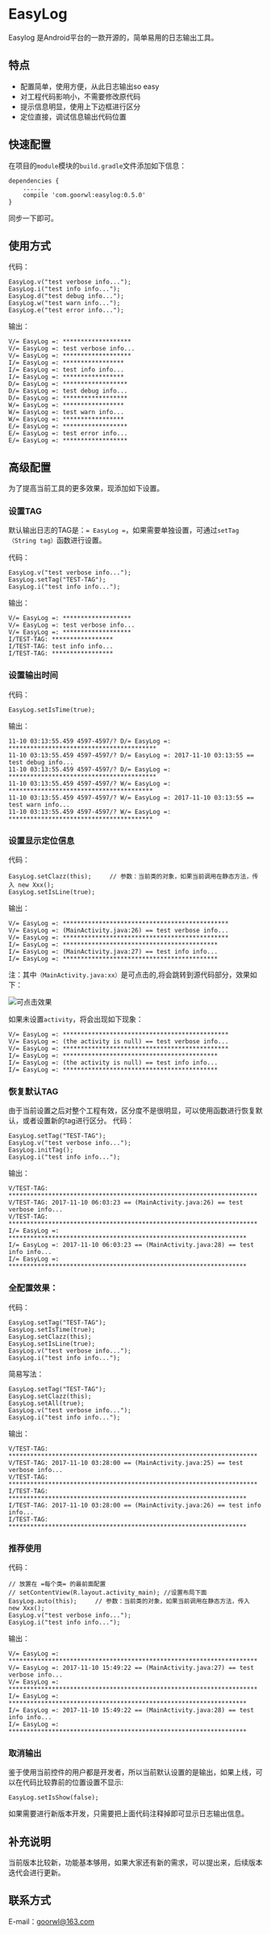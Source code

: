 # EasyLog

Easylog 是Android平台的一款开源的，简单易用的日志输出工具。

## 特点
* 配置简单，使用方便，从此日志输出so easy
* 对工程代码影响小，不需要修改原代码
* 提示信息明显，使用上下边框进行区分
* 定位直接，调试信息输出代码位置

## 快速配置

在项目的`module`模块的`build.gradle`文件添加如下信息：

	dependencies {
		......
    	compile 'com.goorwl:easylog:0.5.0'
	}

同步一下即可。

## 使用方式
代码：

    EasyLog.v("test verbose info...");
    EasyLog.i("test info info...");
    EasyLog.d("test debug info...");
    EasyLog.w("test warn info...");
    EasyLog.e("test error info...");

输出：

	V/= EasyLog =: *******************
	V/= EasyLog =: test verbose info...
	V/= EasyLog =: *******************
	I/= EasyLog =: *****************
	I/= EasyLog =: test info info...
	I/= EasyLog =: *****************
	D/= EasyLog =: ******************
	D/= EasyLog =: test debug info...
	D/= EasyLog =: ******************
	W/= EasyLog =: *****************
	W/= EasyLog =: test warn info...
	W/= EasyLog =: *****************
	E/= EasyLog =: ******************
	E/= EasyLog =: test error info...
	E/= EasyLog =: ******************

## 高级配置
为了提高当前工具的更多效果，现添加如下设置。

### 设置TAG
默认输出日志的TAG是：`= EasyLog =`，如果需要单独设置，可通过`setTag（String tag）`函数进行设置。

代码：

    EasyLog.v("test verbose info...");
    EasyLog.setTag("TEST-TAG");
    EasyLog.i("test info info...");

输出：

    V/= EasyLog =: *******************
    V/= EasyLog =: test verbose info...
    V/= EasyLog =: *******************
    I/TEST-TAG: *****************
    I/TEST-TAG: test info info...
    I/TEST-TAG: *****************


### 设置输出时间
代码：

    EasyLog.setIsTime(true);

输出：

	11-10 03:13:55.459 4597-4597/? D/= EasyLog =: *****************************************
	11-10 03:13:55.459 4597-4597/? D/= EasyLog =: 2017-11-10 03:13:55 == test debug info...
	11-10 03:13:55.459 4597-4597/? D/= EasyLog =: *****************************************
	11-10 03:13:55.459 4597-4597/? W/= EasyLog =: ****************************************
	11-10 03:13:55.459 4597-4597/? W/= EasyLog =: 2017-11-10 03:13:55 == test warn info...
	11-10 03:13:55.459 4597-4597/? W/= EasyLog =: ****************************************

### 设置显示定位信息

代码：

    EasyLog.setClazz(this);		// 参数：当前类的对象，如果当前调用在静态方法，传入 new Xxx();
    EasyLog.setIsLine(true);

输出：

	V/= EasyLog =: **********************************************
	V/= EasyLog =: (MainActivity.java:26) == test verbose info...
	V/= EasyLog =: **********************************************
	I/= EasyLog =: *******************************************
	I/= EasyLog =: (MainActivity.java:27) == test info info...
	I/= EasyLog =: *******************************************

注：其中`（MainActivity.java:xx）`是可点击的,将会跳转到源代码部分，效果如下：

![可点击效果](https://i.imgur.com/L2xxh4c.png)

如果未设置`activity`，将会出现如下现象：

	V/= EasyLog =: **********************************************
	V/= EasyLog =: (the activity is null) == test verbose info...
	V/= EasyLog =: **********************************************
	I/= EasyLog =: *******************************************
	I/= EasyLog =: (the activity is null) == test info info...
	I/= EasyLog =: *******************************************

### 恢复默认TAG
由于当前设置之后对整个工程有效，区分度不是很明显，可以使用函数进行恢复默认，或者设置新的tag进行区分。
代码：

	EasyLog.setTag("TEST-TAG");
    EasyLog.v("test verbose info...");
    EasyLog.initTag();
    EasyLog.i("test info info...");

输出：

	V/TEST-TAG: *********************************************************************
	V/TEST-TAG: 2017-11-10 06:03:23 == (MainActivity.java:26) == test verbose info...
	V/TEST-TAG: *********************************************************************
	I/= EasyLog =: ******************************************************************
	I/= EasyLog =: 2017-11-10 06:03:23 == (MainActivity.java:28) == test info info...
	I/= EasyLog =: ******************************************************************


### 全配置效果：

代码：

    EasyLog.setTag("TEST-TAG");
    EasyLog.setIsTime(true);
    EasyLog.setClazz(this);
    EasyLog.setIsLine(true);
    EasyLog.v("test verbose info...");
    EasyLog.i("test info info...");

简易写法：

	EasyLog.setTag("TEST-TAG");
    EasyLog.setClazz(this);
    EasyLog.setAll(true);
    EasyLog.v("test verbose info...");
    EasyLog.i("test info info...");

输出：

	V/TEST-TAG: *********************************************************************
	V/TEST-TAG: 2017-11-10 03:28:00 == (MainActivity.java:25) == test verbose info...
	V/TEST-TAG: *********************************************************************
	I/TEST-TAG: ******************************************************************
	I/TEST-TAG: 2017-11-10 03:28:00 == (MainActivity.java:26) == test info info...
	I/TEST-TAG: ******************************************************************

### 推荐使用

代码：

	// 放置在 =每个类= 的最前面配置
	// setContentView(R.layout.activity_main); //设置布局下面
    EasyLog.auto(this);		// 参数：当前类的对象，如果当前调用在静态方法，传入 new Xxx();
    EasyLog.v("test verbose info...");
    EasyLog.i("test info info...");

输出：

	V/= EasyLog =: *********************************************************************
	V/= EasyLog =: 2017-11-10 15:49:22 == (MainActivity.java:27) == test verbose info...
	V/= EasyLog =: *********************************************************************
	I/= EasyLog =: ******************************************************************
	I/= EasyLog =: 2017-11-10 15:49:22 == (MainActivity.java:28) == test info info...
	I/= EasyLog =: ******************************************************************

### 取消输出

鉴于使用当前控件的用户都是开发者，所以当前默认设置的是输出，如果上线，可以在代码比较靠前的位置设置不显示:

	EasyLog.setIsShow(false);

如果需要进行新版本开发，只需要把上面代码注释掉即可显示日志输出信息。

## 补充说明

当前版本比较新，功能基本够用，如果大家还有新的需求，可以提出来，后续版本迭代会进行更新。

## 联系方式

E-mail：goorwl@163.com
